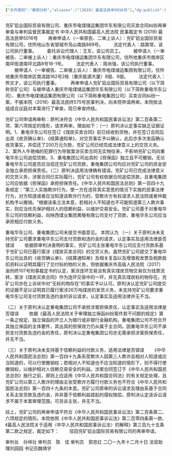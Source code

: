 ```yaml
---
{"文件类别":"案例分析","aliases":["(2019) 最高法民申5016号"],"dg-publish":true,"permalink":"/案例分析case/裁判文书/兖矿铝业国际贸易有限公司、重庆市电煤储运集团华东有限公司买卖合同纠纷再审审查与审判监督民事裁定书/","dgPassFrontmatter":true,"created":"2024-07-17T10:48:12.734+08:00","updated":"2024-09-11T13:06:59.750+08:00"}
---
```



兖矿铝业国际贸易有限公司、重庆市电煤储运集团华东有限公司买卖合同纠纷再审审查与审判监督民事裁定书
中华人民共和国最高人民法院
民事裁定书
     (2019) 最高法民申5016号
　　再审申请人（一审原告、二审上诉人）：兖矿铝业国际贸易有限公司，住所地山东省邹城市凫山南路869号。
　　法定代表人：路敦常，该公司执行董事。
　　委托诉讼代理人：王东，该公司员工。
　　被申请人（一审被告、二审被上诉人）：重庆市电煤储运集团华东有限公司，住所地重庆市南岸区南坪街道南坪北路8号18-1号。
　　法定代表人：周尚强，该公司执行董事。
　　被申请人（一审被告、二审被上诉人）：重庆市电煤储运集团有限公司，住所地重庆市南岸区南滨路162号2栋（重庆能源大厦）8层、9层。
　　法定代表人：熊文才，该公司执行董事。
　　
再审申请人兖矿铝业国际贸易有限公司（以下简称兖矿公司）与被申请人重庆市电煤储运集团华东有限公司（以下简称重电华东公司）、重庆市电煤储运集团有限公司（以下简称重电集团公司）买卖合同纠纷一案，不服本院（2018）最高法民终575号民事判决，向本院申请再审。本院依法组成合议庭对本案进行了审查，现已审查终结。

兖矿公司申请再审称：原判决符合《中华人民共和国民事诉讼法》第二百条第二项、第六项规定的情形，请求再审。理由如下：（一）原判决认定事实缺乏证据证明。1、重电华东公司在签订《煤炭买卖合同》前已经收到货物，并在签订合同后出具《收货确认单》、《结算通知单》，对交货事实予以确认，此后亦多次发函确认收货事实，并偿还了200万元欠款，兖矿公司已经完成法律意义上的交货义务。2、案外人牛艳梅的犯罪行为导致案涉买卖合同无实物往来，不影响兖矿公司向重电华东公司追偿货款。3、重电集团公司出具的《担保函》独立且不可撤销，无论重电华东公司是否应当偿还兖矿公司货款，重电集团公司均应对兖矿公司的资金安全独立承担担保责任。（二）原判决适用法律确有错误。兖矿公司已完成法律意义的交货义务，涉案合同已实际履行，兖矿公司有权依据合同追偿货款，且重电集团公司应依据《担保函》承担担保责任。《中华人民共和国民法总则》第一百四十九条规定：“第三人实施欺诈行为，使一方在违背真实意思的情况下实施的民事法律行为，对方知道或者应当知道该欺诈行为的，受欺诈方有权请求人民法院或者仲裁机构予以撤销。"根据该条立法本意，若相对人不知道也不可能知道第三人欺诈事实，则应当优先保护相对人的信赖利益，以维护交易安全。兖矿公司基于对重电华东公司的信赖利益，向陕西煤业集团黄陵有限公司支付了货款，重电华东公司应当承担相应付款义务。

重电华东公司、重电集团公司未提交书面意见。
本院认为
（一）关于原判决未支持兖矿公司要求重电华东公司支付货款和违约金的请求，认定事实及适用法律是否错误
　　依据原审判决查明的事实，兖矿公司主张重电华东公司应支付货款系基于兖矿公司已履行案涉《煤炭买卖合同》的交货义务。虽然兖矿公司提交了重电华东公司出具的《收货确认单》、《结算通知单》及相关复函以及增值税发票及税款抵扣资料以证明其履行了交付标的物的义务，但依据重庆市高级人民法院（2017）渝刑终107号刑事裁定书的认定，案涉连环交易没有真实煤炭货物交易仅为钱票流转，案涉《煤炭买卖合同》作为连环交易中的一环，并无真实煤炭标的物存在。兖矿公司亦在上诉状中对“无标的物存在"的事实予以认可。原判决认定兖矿公司提交的证据不足以证明其已履行案涉26万吨煤炭的发货义务，未支持兖矿公司要求重电华东公司支付货款及违约金的诉讼请求，认定事实及适用法律并无不当。

（二）关于原判决认定重电集团公司不承担涉案担保责任，认定事实及适用法律是否错误
　　依据《最高人民法院关于审理独立保函纠纷案件若干问题的规定》第一条之规定，独立保函的开立人为银行或非银行金融机构，重电集团公司不符合开具独立保函的主体要件，其出具的担保效力仍从属于主合同。因重电华东公司不承担支付货款及违约金的责任，原判决认定重电集团公司亦无需承担涉案担保责任，并无不当。

（三）关于原判决未支持基于信赖利益的付款义务，适用法律是否错误
　　《中华人民共和国民法总则》第一百四十九条系受欺诈人因第三人欺诈且相对人知道或应当知道的，可以行使撤销权；若相对人不知道也不应当知道的情形下，则不得行使撤销权，以维护相对人信赖交易安全的利益。涉案合同签订于《中华人民共和国民法总则》施行之前，原则上应适用《中华人民共和国合同法》的有关规定处理，且兖矿公司以第三人欺诈的理由主张受欺诈方履行付款义务也不符合《中华人民共和国民法总则》第一百四十九条的本意。兖矿公司原审的诉讼请求及理由系基于合同关系主张货款及违约金，并非基于信赖利益提起的侵权赔偿，原判决认定该诉讼请求不属于本案审理范围，可另诉主张，并无不当。

综上，兖矿公司的再审申请不符合《中华人民共和国民事诉讼法》第二百条第二、六项规定的情形。本院依照《中华人民共和国民事诉讼法》第二百零四条第一款、《最高人民法院关于适用〈中华人民共和国民事诉讼法〉的解释》第三百九十五条第二款之规定，裁定如下：
　　驳回兖矿铝业国际贸易有限公司的再审申请。
     
审判长　孙祥壮
审判员　陈　佳
审判员　郭忠红
二〇一九年十二月十日
法官助理刘园园
书记员魏靖宇
